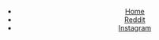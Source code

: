 <html>
<head>
	  <link rel="stylesheet" href="css/style.css">
</head>
<body>
	<header>
		<div class="main">
			<ul>
				<li><font:blake><a href="#">Home</a></li>
				<li><font:blake><a href="https://www.reddit.com/u/Zfuc/" target="_blank">Reddit</a></li>
				<li><font:blake><a href="https://www.Instagram.com/bruh_just_yeet_it_/" target="_blank">Instagram</a></li>
			</ul>
		</div>
	</header>
</body>
</html>
